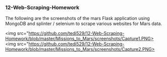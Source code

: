 ### 12-Web-Scraping-Homework

The following are the screenshots of the mars Flask application using MongoDB and splinter / selenium to scrape various websites for Mars data.

<img src="https://github.com/tedi529/12-Web-Scraping-Homework/blob/master/Missions_to_Mars/screenshots/Capture1.PNG>
<img src="https://github.com/tedi529/12-Web-Scraping-Homework/blob/master/Missions_to_Mars/screenshots/Capture2.PNG>          
   
